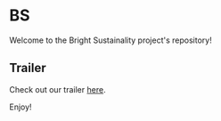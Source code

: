 # BS

Welcome to the Bright Sustainality project's repository! 

## Trailer

Check out our trailer [here](https://drive.google.com/file/d/14KwpiESaKEblvao_QVSCDx6Qisnm0Qbr/view?usp=sharing).

Enjoy!
